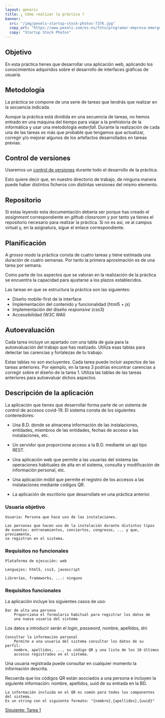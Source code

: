 ```yaml
---
layout: generic
title: ¿ Cómo realizar la práctica ?
banner:
  src: "/img/pexels-startup-stock-photos-7376.jpg"
  copy_url: "https://www.pexels.com/es-es/foto/programar-empresa-emergente-lista-de-pendientes-concepto-7376/"
  copy: "Startup Stock Photos"
---
```


## Objetivo

En esta práctica tienes que desarrollar una aplicación web, aplicando
los conocimientos adquiridos sobre el desarrollo de interfaces
gráficas de usuaria.


## Metodología

La práctica se compone de una serie de tareas que tendrás que realizar
en la secuencia indicada.

Aunque la práctica está dividida en una secuencia de tareas, no hemos
entrado en una máquina del tiempo para viajar a la prehistoria de la
informática y usar una metodología _waterfall_. Durante la realización
de cada una de las tareas es más que probable que tengamos que
actualizar, corregir y/o mejorar algunos de los artefactos
desarrollados en tareas previas.


## Control de versiones

Usaremos un [control de
versiones](https://en.wikipedia.org/wiki/Version_control) durante todo
el desarrollo de la práctica.

Esto quiere decir que, en nuestro directorio de trabajo, de ninguna
manera puede haber distintos ficheros con distintas versiones del
mismo elemento.


## Repositorio

Si estas leyendo esta documentación debería ser porque has creado el
_assignment_ correspondiente en _github classroom_ y por tanto ya
tienes el repositorio necesario para realizar la práctica. Si no es
así, ve al campus virtual y, en la asignatura, sigue el enlace
correspondiente.


## Planificación

A _grosso modo_ la práctica consta de cuatro tareas y tiene estimada
una duración de cuatro semanas. Por tanto la primera aproximación es
de una tarea por semana.

Como parte de los aspectos que se valoran en la realización de la
práctica se encuentra la capacidad para ajustarse a los plazos
establecidos.


Las tareas en que se estructura la práctica son las siguientes:

  * Diseño mobile-first de la interface
  * Implementación del contenido y funcionalidad (html5 + js)
  * Implementación del diseño _responsive_ (css3)
  * Accessibilidad (W3C WAI)
  
  
## Autoevaluación

Cada tarea incluye un apartado con una tabla de guía para la
autoevaluación del trabajo que has realizado. Utiliza esas tablas para
detectar las carencias y fortalezas de tu trabajo.

Estas tablas no son excluyentes. Cada tarea puede incluir aspectos de
las tareas anteriores. Por ejemplo, en la tarea 3 podrías encontrar
carencias a corregir sobre el diseño de la tarea 1. Utiliza las tablas de las tareas
anteriores para autoevaluar dichos aspectos.


## Descripción de la aplicación

La aplicación que tienes que desarrollar forma parte de un sistema de
control de accesos covid-19. El sistema consta de los siguientes
contenedores:

  - Una B.D. donde se almacena información de las instalaciones,
    entidades, miembros de las entidades, fechas de acceso a las
    instalaciones, etc.
  
  - Un servidor que proporciona acceso a la B.D. mediante un api tipo
    REST.
  
  - Una aplicación web que permite a las usuarias del sistema las
    operaciones habituales de alta en el sistema, consulta y
    modificación de información personal, etc.
  
  - Una aplicación móbil que permite el registro de los accesos a las
    instalaciones mediante códigos QR.
  
  - La aplicación de escritorio que desarrollate en una práctica anterior.

 
### Usuaria objetivo
    
	Usuaria: Persona que hace uso de las instalaciones.
	
    Las personas que hacen uso de la instalación durante distintos tipos
    de eventos: entrenamientos, conciertos, congresos, ... y que, previamente,
	se registran en el sistema.


### Requisitos no funcionales

	Plataforma de ejecución: web
	
    Lenguajes: html5, css3, javascript
	
	Librerías, frameworks, ...: ninguno
	

### Requisitos funcionales

La aplicación incluye los siguientes casos de uso:

	Dar de alta una persona
		Proporciona el formulario habitual para registrar los datos de
		una nueva usuaria del sistema

Los datos a introducir serán el _login_, _password_, nombre,
apellidos, dni


	Consultar la información personal
        Permite a una usuaria del sistema consultar los datos de su perfil:
		nombre, apellidos, ..., su código QR y una lista de los 10 últimos
		accesso registrados en el sistema.

Una usuaria registrada puede consultar en cualquier momento la
información descrita.

Recuerda que los códigos QR están asociados a una persona e incluyen la siguiente
información: nombre, apellidos, uuid de su entrada en la BD.

    La información incluida en el QR es común para todos los componentes del sistema.
	Es un string con el siguiente formato: "{nombre},{apellidos},{uuid}"
	

<a href="{{page.url|baseUrl}}tarea_1" class="paper-btn">Siguiente: Tarea 1</a>
